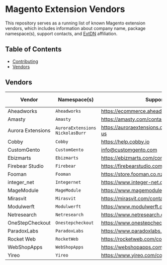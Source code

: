 # Magento Extension Vendors

This repository serves as a running list of known Magento extension vendors,
which includes information about company name, package namespace(s), support
contacts, and [ExtDN](https://extdn.org) affiliation.

## Table of Contents

- [Contributing](https://github.com/auroraextensions/vendors/blob/master/.github/CONTRIBUTING.md)
- [Vendors](#vendors)

## Vendors

<table>
  <thead>
    <tr>
      <th>Vendor</th>
      <th>Namespace(s)</th>
      <th>Support</th>
      <th>ExtDN Member</th>
    </tr>
  </thead>
  <tbody>
    <tr>
      <td>Aheadworks</td>
      <td>
        <code>Aheadworks</code>
      </td>
      <td>
        <a href="https://ecommerce.aheadworks.com/contacts">https://ecommerce.aheadworks.com/contacts</a>
      </td>
      <td>&#10004;</td>
    </tr>
    <tr>
      <td>Amasty</td>
      <td>
        <code>Amasty</code>
      </td>
      <td>
        <a href="https://amasty.com/contacts">https://amasty.com/contacts</a>
      </td>
      <td>&ndash;</td>
    </tr>
    <tr>
      <td>Aurora Extensions</td>
      <td>
        <code>AuroraExtensions</code>
        <code>NickolasBurr</code>
      </td>
      <td>
        <a href="https://auroraextensions.com/pages/contact-us">https://auroraextensions.com/pages/contact-us</a>
      </td>
      <td>&#10004;</td>
    </tr>
    <tr>
      <td>Cobby</td>
      <td>
        <code>Cobby</code>
      </td>
      <td>
        <a href="https://help.cobby.io">https://help.cobby.io</a>
      </td>
      <td>&#10004;</td>
    </tr>
    <tr>
      <td>CustomGento</td>
      <td>
        <code>CustomGento</code>
      </td>
      <td>
        <a href="mailto:info@customgento.com">info@customgento.com</a>
      </td>
      <td>&#10004;</td>
    </tr>
    <tr>
      <td>Ebizmarts</td>
      <td>
        <code>Ebizmarts</code>
      </td>
      <td>
        <a href="https://ebizmarts.com/contact-us">https://ebizmarts.com/contact-us</a>
      </td>
      <td>&#10004;</td>
    </tr>
    <tr>
      <td>Firebear Studio</td>
      <td>
        <code>Firebear</code>
      </td>
      <td>
        <a href="https://firebearstudio.com/contacts">https://firebearstudio.com/contacts</a>
      </td>
      <td>&#10004;</td>
    </tr>
    <tr>
      <td>Fooman</td>
      <td>
        <code>Fooman</code>
      </td>
      <td>
        <a href="https://store.fooman.co.nz/contacts">https://store.fooman.co.nz/contacts</a>
      </td>
      <td>&#10004;</td>
    </tr>
    <tr>
      <td>integer_net</td>
      <td>
        <code>Integernet</code>
      </td>
      <td>
        <a href="https://www.integer-net.de/kontakt">https://www.integer-net.de/kontakt</a>
      </td>
      <td>&#10004;</td>
    </tr>
    <tr>
      <td>MageModule</td>
      <td>
        <code>MageModule</code>
      </td>
      <td>
        <a href="https://www.magemodule.com/contact">https://www.magemodule.com/contact</a>
      </td>
      <td>&#10004;</td>
    </tr>
    <tr>
      <td>Mirasvit</td>
      <td>
        <code>Mirasvit</code>
      </td>
      <td>
        <a href="https://mirasvit.com/contact">https://mirasvit.com/contact</a>
      </td>
      <td>&ndash;</td>
    </tr>
    <tr>
      <td>Modulwerft</td>
      <td>
        <code>Modulwerft</code>
      </td>
      <td>
        <a href="https://www.modulwerft.com/contacts">https://www.modulwerft.com/contacts</a>
      </td>
      <td>&#10004;</td>
    </tr>
    <tr>
      <td>Netresearch</td>
      <td>
        <code>Netresearch</code>
      </td>
      <td>
        <a href="https://www.netresearch.de/en/contact/">https://www.netresearch.de/en/contact/</a>
      </td>
      <td>&#10004;</td>
    </tr>
    <tr>
      <td>OneStepCheckout</td>
      <td>
        <code>Onestepcheckout</code>
      </td>
      <td>
        <a href="https://www.onestepcheckout.com/contacts">https://www.onestepcheckout.com/contacts</a>
      </td>
      <td>&#10004;</td>
    </tr>
    <tr>
      <td>ParadoxLabs</td>
      <td>
        <code>ParadoxLabs</code>
      </td>
      <td>
        <a href="https://www.paradoxlabs.com/contact/">https://www.paradoxlabs.com/contact/</a>
      </td>
      <td>&#10004;</td>
    </tr>
    <tr>
      <td>Rocket Web</td>
      <td>
        <code>RocketWeb</code>
      </td>
      <td>
        <a href="https://rocketweb.com/contact">https://rocketweb.com/contact</a>
      </td>
      <td>&#10004;</td>
    </tr>
    <tr>
      <td>WebShopApps</td>
      <td>
        <code>WebShopApps</code>
      </td>
      <td>
        <a href="https://webshopapps.com/contacts">https://webshopapps.com/contacts</a>
      </td>
      <td>&#10004;</td>
    </tr>
    <tr>
      <td>Yireo</td>
      <td>
        <code>Yireo</code>
      </td>
      <td>
        <a href="https://www.yireo.com/contact">https://www.yireo.com/contact</a>
      </td>
      <td>&#10004;</td>
    </tr>
  </tbody>
</table>
